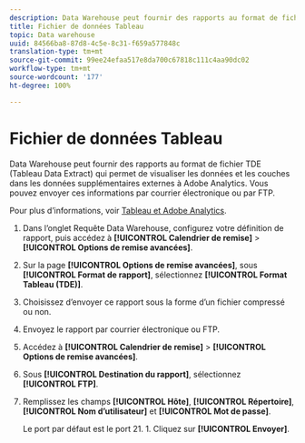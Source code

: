 ```yaml
---
description: Data Warehouse peut fournir des rapports au format de fichier TDE (Tableau Data Extract) qui permet de visualiser les données et les couches dans les données supplémentaires externes à Adobe Analytics. Vous pouvez envoyer ces informations par courrier électronique ou par FTP.
title: Fichier de données Tableau
topic: Data warehouse
uuid: 84566ba8-87d8-4c5e-8c31-f659a577848c
translation-type: tm+mt
source-git-commit: 99ee24efaa517e8da700c67818c111c4aa90dc02
workflow-type: tm+mt
source-wordcount: '177'
ht-degree: 100%

---
```



# Fichier de données Tableau

Data Warehouse peut fournir des rapports au format de fichier TDE (Tableau Data Extract) qui permet de visualiser les données et les couches dans les données supplémentaires externes à Adobe Analytics. Vous pouvez envoyer ces informations par courrier électronique ou par FTP.

Pour plus d’informations, voir [Tableau et Adobe Analytics](https://www.tableausoftware.com/about/blog/2014/3/tableau-and-adobe-analytics-digital-marketing-gets-even-more-awesome-29491).

1. Dans l’onglet Requête Data Warehouse, configurez votre définition de rapport, puis accédez à **[!UICONTROL Calendrier de remise]** > **[!UICONTROL Options de remise avancées]**.
1. Sur la page **[!UICONTROL Options de remise avancées]**, sous **[!UICONTROL Format de rapport]**, sélectionnez **[!UICONTROL Format Tableau (TDE)]**.
1. Choisissez d’envoyer ce rapport sous la forme d’un fichier compressé ou non.
1. Envoyez le rapport par courrier électronique ou FTP.

1. Accédez à **[!UICONTROL Calendrier de remise]** > **[!UICONTROL Options de remise avancées]**.
1. Sous **[!UICONTROL Destination du rapport]**, sélectionnez **[!UICONTROL FTP]**.
1. Remplissez les champs **[!UICONTROL Hôte]**, **[!UICONTROL Répertoire]**, **[!UICONTROL Nom d’utilisateur]** et **[!UICONTROL Mot de passe]**.

   Le port par défaut est le port 21. 1. Cliquez sur **[!UICONTROL Envoyer]**.
